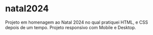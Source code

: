 # natal2024
Projeto em homenagem ao Natal 2024 no qual pratiquei HTML, e CSS depois de um tempo. Projeto responsivo com Mobile e Desktop. 
